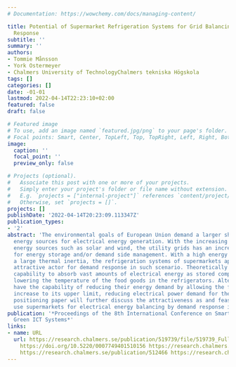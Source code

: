 ```yaml
---
# Documentation: https://wowchemy.com/docs/managing-content/

title: Potential of Supermarket Refrigeration Systems for Grid Balancing by Demand
  Response
subtitle: ''
summary: ''
authors:
- Tommie Månsson
- York Ostermeyer
- Chalmers University of TechnologyChalmers tekniska Högskola
tags: []
categories: []
date: -01-01
lastmod: 2022-04-14T22:23:10+02:00
featured: false
draft: false

# Featured image
# To use, add an image named `featured.jpg/png` to your page's folder.
# Focal points: Smart, Center, TopLeft, Top, TopRight, Left, Right, BottomLeft, Bottom, BottomRight.
image:
  caption: ''
  focal_point: ''
  preview_only: false

# Projects (optional).
#   Associate this post with one or more of your projects.
#   Simply enter your project's folder or file name without extension.
#   E.g. `projects = ["internal-project"]` references `content/project/deep-learning/index.md`.
#   Otherwise, set `projects = []`.
projects: []
publishDate: '2022-04-14T20:23:09.113347Z'
publication_types:
- '2'
abstract: 'The environmental goals of European Union demand a larger share of renewable
  energy sources for electrical energy generation. With the increasing share of renewable
  energy sources such as solar and wind, the utility grids has an increasing need
  for energy storage and/or demand side management. With a high energy intensity and
  a large thermal inertia, the refrigeration systems of supermarkets appear as an
  attractive actor for demand response in such scenario. Theoretically they have the
  capability to absorb vast amounts of electrical energy as stored compressor work,
  lowering the temperature of the food goods in the refrigerators. Alternatively supermarkets
  have the capability of reducing their energy demand by allowing the food goods temperature
  increase to its upper limit, reducing electrical power demand for the grid. This
  positioning paper will further discuss the attractiveness as and feasibility to
  use supermarkets for electrical energy balancing by demand response in a smart grid.  '
publication: '*Proceedings of the 8th International Conference on Smart Cities and
  Green ICT Systems*'
links:
- name: URL
  url: https://research.chalmers.se/publication/519739/file/519739_Fulltext.pdf FULLTEXT
    https://doi.org/10.5220/0007749401510156 https://research.chalmers.se/publication/510651
    https://research.chalmers.se/publication/512466 https://research.chalmers.se/publication/519739
---
```

